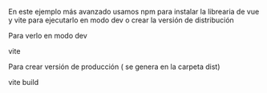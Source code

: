En este ejemplo más avanzado usamos npm para instalar la librearia de vue y vite para ejecutarlo en modo dev o crear la versión de distribución

Para verlo en modo dev

vite 

Para crear versión de producción ( se genera en la carpeta dist)

vite build 

